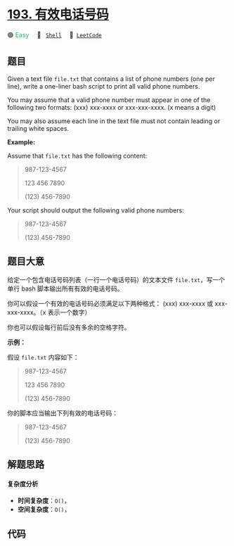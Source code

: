 # [193. 有效电话号码](https://leetcode.com/problems/valid-phone-numbers)

🟢 <font color=#15bd66>Easy</font>&emsp; 🔖&ensp; [`Shell`](/outline/tag/shell.md)&emsp; 🔗&ensp;[`LeetCode`](https://leetcode.com/problems/valid-phone-numbers)

## 题目

Given a text file `file.txt` that contains a list of phone numbers (one per
line), write a one-liner bash script to print all valid phone numbers.

You may assume that a valid phone number must appear in one of the following
two formats: (xxx) xxx-xxxx or xxx-xxx-xxxx. (x means a digit)

You may also assume each line in the text file must not contain leading or
trailing white spaces.

**Example:**

Assume that `file.txt` has the following content:

> 
> 
> 
> 
> 
> 987-123-4567
> 
> 123 456 7890
> 
> (123) 456-7890
> 
> 

Your script should output the following valid phone numbers:

> 
> 
> 
> 
> 
> 987-123-4567
> 
> (123) 456-7890
> 
> 


## 题目大意

给定一个包含电话号码列表（一行一个电话号码）的文本文件 `file.txt`，写一个单行 bash 脚本输出所有有效的电话号码。

你可以假设一个有效的电话号码必须满足以下两种格式： (xxx) xxx-xxxx 或 xxx-xxx-xxxx。（x 表示一个数字）

你也可以假设每行前后没有多余的空格字符。

**示例：**

假设 `file.txt` 内容如下：

> 
> 
> 
> 
> 
> 987-123-4567
> 
> 123 456 7890
> 
> (123) 456-7890
> 
> 

你的脚本应当输出下列有效的电话号码：

> 
> 
> 
> 
> 
> 987-123-4567
> 
> (123) 456-7890
> 
> 


## 解题思路

#### 复杂度分析

- **时间复杂度**：`O()`，
- **空间复杂度**：`O()`，

## 代码

```javascript

```